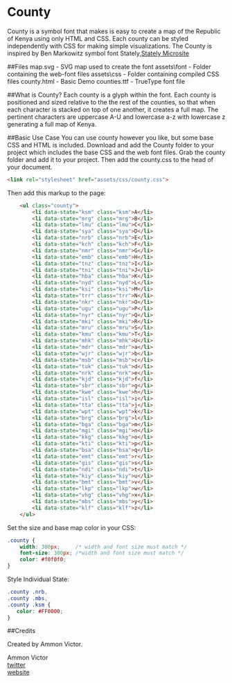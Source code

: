 County
======

County is a symbol font that makes is easy to create a map of the Republic of Kenya using only HTML and CSS. Each county can be styled independently with CSS for making simple visualizations. The County is inspired by Ben Markowitz symbol font Stately,[Stately Microsite](http://intridea.github.com/stately/)



##Files
    map.svg      - SVG map used to create the font
    assets\font  - Folder containing the web-font files
    assets\css   - Folder containing compiled CSS files
    county.html - Basic Demo
    counties.ttf  - TrueType font file
    

##What is County?
Each county is a glyph within the font. Each county is positioned and sized relative to the the rest of the counties, so that when each character is stacked on top of one another, it creates a full map.
The pertinent characters are uppercase A-U and lowercase a-z with lowercase z generating a full map of Kenya.

##Basic Use Case
You can use county however you like, but some base CSS and HTML is included.
Download and add the County folder to your project which includes the base CSS and the web font files. Grab the county folder and add it to your project. Then add the county.css to the head of your document.

```html
<link rel="stylesheet" href="assets/css/county.css">
```

Then add this markup to the page:

```html
	<ul class="county"> 
		<li data-state="ksm" class="ksm">A</li>
		<li data-state="mrg" class="mrg">B</li>
		<li data-state="lmu" class="lmu">C</li>						
		<li data-state="sya" class="sya">D</li>
		<li data-state="nrb" class="nrb">E</li>
		<li data-state="kch" class="kch">F</li>
		<li data-state="nmr" class="nmr">G</li>
		<li data-state="emb" class="emb">H</li>
		<li data-state="tnz" class="tnz">I</li>
		<li data-state="tni" class="tni">J</li>
		<li data-state="hba" class="hba">K</li>
		<li data-state="nyd" class="nyd">L</li>
		<li data-state="ksi" class="ksi">M</li>
		<li data-state="trr" class="trr">N</li>
		<li data-state="nkr" class="nkr">O</li>
		<li data-state="ugu" class="ugu">P</li>
		<li data-state="nyr" class="nyr">Q</li>
		<li data-state="mki" class="mki">R</li>
		<li data-state="mru" class="mru">S</li>
		<li data-state="kmu" class="kmu">T</li>
		<li data-state="mhk" class="mhk">U</li>
		<li data-state="mdr" class="mdr">a</li>
		<li data-state="wjr" class="wjr">b</li>
		<li data-state="msb" class="msb">c</li>
		<li data-state="tuk" class="tuk">d</li>
		<li data-state="nrk" class="nrk">e</li>
		<li data-state="kjd" class="kjd">f</li>
		<li data-state="sbr" class="sbr">g</li>
		<li data-state="kwe" class="kwe">h</li>
		<li data-state="isl" class="isl">i</li>
		<li data-state="tta" class="tta">j</li>			
		<li data-state="wpt" class="wpt">k</li>
		<li data-state="brg" class="brg">l</li>
		<li data-state="bga" class="bga">m</li>
		<li data-state="mgi" class="mgi">n</li>
		<li data-state="kkg" class="kkg">o</li>
		<li data-state="kti" class="kti">p</li>
		<li data-state="bsa" class="bsa">q</li>
		<li data-state="emt" class="emt">r</li>
		<li data-state="gis" class="gis">s</li>
		<li data-state="ndi" class="ndi">t</li>
		<li data-state="kiy" class="kiy">u</li>			
		<li data-state="bmt" class="bmt">v</li>
		<li data-state="lkp" class="lkp">w</li>
		<li data-state="vhg" class="vhg">x</li>
		<li data-state="mbs" class="mbs">y</li>
		<li data-state="klf" class="klf">z</li>	
	</ul>
```
    
Set the size and base map color in your CSS:

```css
.county {
    width: 300px;     /* width and font size must match */
    font-size: 300px; /*width and font size must match */
    color: #f0f0f0;
}
```
    
Style Individual State:

```css
.county .nrb,
.county .mbs,
.county .ksm { 
   color: #FF0000;
}
```
    
##Credits

Created by Ammon Victor.

Ammon Victor  
[twitter](http://www.twitter.com/ammonvictor)  
[website](http://www.be.net/vammon)  



